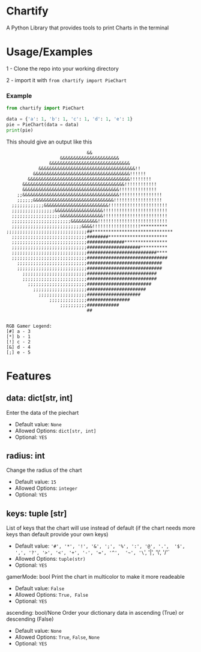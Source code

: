 
# Chartify

A Python Library that provides tools to print Charts in the terminal

# Usage/Examples

1 - Clone the repo into your working directory

2 - import it with `from chartify import PieChart`

### Example

```python
from chartify import PieChart

data = {'a': 1, 'b': 1, 'c': 1, 'd': 1, 'e': 1}
pie = PieChart(data = data)
print(pie)

```

This should give an output like this

```
                              &&                              
                    &&&&&&&&&&&&&&&&&&&&&&                    
                &&&&&&&&&&&&&&&&&&&&&&&&&&&&&&                
            &&&&&&&&&&&&&&&&&&&&&&&&&&&&&&&&&&&&!!            
          &&&&&&&&&&&&&&&&&&&&&&&&&&&&&&&&&&&&!!!!!!          
        &&&&&&&&&&&&&&&&&&&&&&&&&&&&&&&&&&&&&&!!!!!!!!        
      &&&&&&&&&&&&&&&&&&&&&&&&&&&&&&&&&&&&&&!!!!!!!!!!!!      
      &&&&&&&&&&&&&&&&&&&&&&&&&&&&&&&&&&&&!!!!!!!!!!!!!!      
    ;;&&&&&&&&&&&&&&&&&&&&&&&&&&&&&&&&&&&&!!!!!!!!!!!!!!!!    
    ;;;;;;&&&&&&&&&&&&&&&&&&&&&&&&&&&&&&!!!!!!!!!!!!!!!!!!    
  ;;;;;;;;;;;;&&&&&&&&&&&&&&&&&&&&&&&&!!!!!!!!!!!!!!!!!!!!!!  
  ;;;;;;;;;;;;;;;;&&&&&&&&&&&&&&&&&&!!!!!!!!!!!!!!!!!!!!!!!!  
  ;;;;;;;;;;;;;;;;;;&&&&&&&&&&&&&&&&!!!!!!!!!!!!!!!!!!!!!!!!  
  ;;;;;;;;;;;;;;;;;;;;;;&&&&&&&&&&!!!!!!!!!!!!!!!!!!!!!!!!!!  
  ;;;;;;;;;;;;;;;;;;;;;;;;;;&&&&!!!!!!!!!!!!!!!!!!**********  
;;;;;;;;;;;;;;;;;;;;;;;;;;;;;;##******************************
  ;;;;;;;;;;;;;;;;;;;;;;;;;;;;########**********************  
  ;;;;;;;;;;;;;;;;;;;;;;;;;;;;##############****************  
  ;;;;;;;;;;;;;;;;;;;;;;;;;;;;####################**********  
  ;;;;;;;;;;;;;;;;;;;;;;;;;;;;##########################****  
  ;;;;;;;;;;;;;;;;;;;;;;;;;;;;##############################  
    ;;;;;;;;;;;;;;;;;;;;;;;;;;############################    
    ;;;;;;;;;;;;;;;;;;;;;;;;;;############################    
      ;;;;;;;;;;;;;;;;;;;;;;;;##########################      
      ;;;;;;;;;;;;;;;;;;;;;;;;##########################      
        ;;;;;;;;;;;;;;;;;;;;;;########################        
          ;;;;;;;;;;;;;;;;;;;;######################          
            ;;;;;;;;;;;;;;;;;;####################            
                ;;;;;;;;;;;;;;################                
                    ;;;;;;;;;;############                    
                              ##                              


RGB Gamer Legend:
[#] a - 3
[*] b - 1
[!] c - 2
[&] d - 4
[;] e - 5

```

# Features


## data: dict[str, int]
Enter the data of the piechart

- Default value: `None`
- Allowed Options: `dict[str, int]`
- Optional: `YES`

## radius: int
Change the radius of the chart

- Default value: `15`
- Allowed Options: `integer`
- Optional: `YES`

## keys: tuple [str]
List of keys that the chart will use instead of default
(if the chart needs more keys than default provide your own keys)

- Default value: `'#', '*', '!', '&', ';', '%', ':', '@', '.', 
                  '$', ',', '?', '>', '<', '+', '-', '=', '^', 
                  '~', '\`', '|', '\\', '/'`
- Allowed Options: `tuple(str)`
- Optional: `YES`

gamerMode: bool 
Print the chart in multicolor to make it more readeable 

- Default value: `False`
- Allowed Options: `True, False`
- Optional: `YES`

ascending: bool/None
Order your dictionary data in ascending (True) or descending (False)

- Default value: `None`
- Allowed Options: `True`, `False`, `None`
- Optional: `YES`
